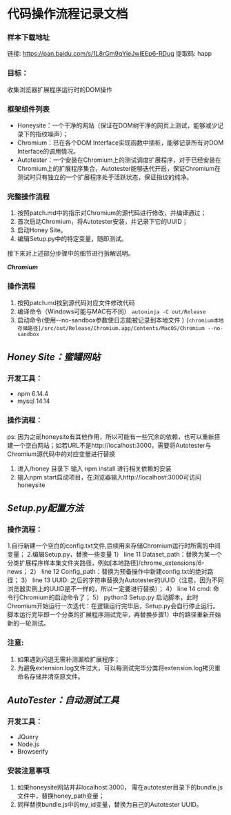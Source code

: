 # 代码操作流程记录文档

### 样本下载地址
链接: https://pan.baidu.com/s/1L8rGm9qYieJwIEEp6-RDug 提取码: happ

### 目标：
 收集浏览器扩展程序运行时的DOM操作

### 框架组件列表
+ Honeysite：一个干净的网站（保证在DOM树干净的网页上测试，能够减少记录下的指纹噪声）；
+ Chromium：已在各个DOM Interface实现函数中插桩，能够记录所有对DOM Interface的调用情况。
+ Autotester：一个安装在Chromium上的测试调度扩展程序，对于已经安装在Chromium上的扩展程序集合，Autotester能够迭代开启，保证Chromium在测试时只有独立的一个扩展程序处于活跃状态，保证指纹的纯净。


### 完整操作流程
1. 按照patch.md中的指示对Chromium的源代码进行修改，并编译通过；
2. 首次启动Chromium，将Autotester安装，并记录下它的UUID；
2. 启动Honey Site。
3. 编辑Setup.py中的特定变量，随即测试。



接下来对上述部分步骤中的细节进行拆解说明。

___Chromium___
### 操作流程
1. 按照patch.md找到源代码对应文件修改代码
2. 编译命令（Windows可能与MAC有不同）
```autoninja -C out/Release```
3. 启动命令(使用--no-sandbox参数使日志能被记录到本地文件 )
```[chromium本地存储路径]/src/out/Release/Chromium.app/Contents/MacOS/Chromium --no-sandbox```


___Honey Site：蜜罐网站___
---------------
### 开发工具：
+ npm 6.14.4
+ mysql 14.14

### 操作流程：
ps: 因为之前honeysite有其他作用，所以可能有一些冗余的依赖，也可以重新搭建一个空白网站；如若URL不是http://localhost:3000，需要将Autotester与Chromium源代码中的对应变量进行替换
1. 进入/honey 目录下 输入 npm install 进行相关依赖的安装
2. 输入npm start启动项目，在浏览器输入http://localhost:3000可访问honeysite

___Setup.py配置方法___
---------------
### 操作流程：
1.自行新建一个空白的config.txt文件,后续用来存储Chromium运行时所需的中间变量；
2.编辑Setup.py，替换一些变量
    1） line 11 Dataset_path：替换为某一个分类扩展程序样本集文件夹路径，例如[本地路径]/chrome_extensions/6-news；
    2） line 12 Config_path：替换为预备操作中新建config.txt的绝对路径；
    3） line 13 UUID: 之后的字符串替换为Autotester的UUID（注意，因为不同浏览器实例上的UUID是不一样的，所以一定要进行替换）；
    4） line 14 cmd: 命令行Chromium的启动命令了；
    5） python3 Setup.py 启动脚本，此时Chromium开始运行一次迭代：在逻辑运行完毕后，Setup.py会自行停止运行。
    脚本运行完毕即一个分类的扩展程序测试完毕，再替换步骤1）中的路径重新开始新的一轮测试。

### 注意:
1. 如果遇到闪退无需补测漏检扩展程序；
2. 为避免extension.log文件过大，可以每测试完毕分类将extension.log拷贝重命名存储并清空原文件。


___AutoTester：自动测试工具___
---------------
### 开发工具：
+ JQuery
+ Node.js
+ Browserify


### 安装注意事项
1. 如果honeysite网站并非localhost:3000， 需在autotester目录下的bundle.js文件中，替换honey_path变量；
2. 同样替换bundle.js中的my_id变量，替换为自己的Autotester UUID。
